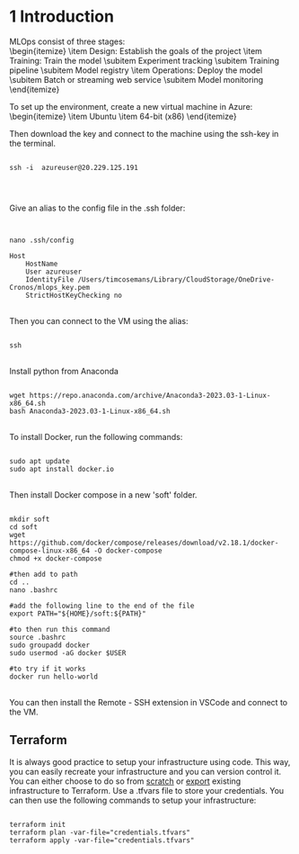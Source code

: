 # 1 Introduction
MLOps consist of three stages:  
\begin{itemize}
    \item Design: Establish the goals of the project
    \item Training: Train the model
        \subitem Experiment tracking
        \subitem Training pipeline 
        \subitem Model registry
    \item Operations: Deploy the model 
        \subitem Batch or streaming web service 
        \subitem Model monitoring
\end{itemize}

To set up the environment, create a new virtual machine in Azure: 
\begin{itemize}
    \item Ubuntu
    \item 64-bit (x86)
\end{itemize}

Then download the key and connect to the machine using the ssh-key in the terminal. 

<pre>
<code> 
ssh -i <private key path> azureuser@20.229.125.191
</pre>
</code> 

Give an alias to the config file in the .ssh folder:
<pre>
<code>

nano .ssh/config

Host <alias>
    HostName <ip address>
    User azureuser
    IdentityFile /Users/timcosemans/Library/CloudStorage/OneDrive-Cronos/mlops_key.pem
    StrictHostKeyChecking no
</code>
</pre>

Then you can connect to the VM using the alias:
<pre>
<code>
ssh <alias>
</code>
</pre>

Install python from Anaconda

<pre>
<code>
wget https://repo.anaconda.com/archive/Anaconda3-2023.03-1-Linux-x86_64.sh
bash Anaconda3-2023.03-1-Linux-x86_64.sh
</code>
</pre>

To install Docker, run the following commands:

<pre>
<code>
sudo apt update 
sudo apt install docker.io
</code>
</pre>

Then install Docker compose in a new 'soft' folder. 

<pre>
<code>
mkdir soft
cd soft
wget https://github.com/docker/compose/releases/download/v2.18.1/docker-compose-linux-x86_64 -O docker-compose
chmod +x docker-compose

#then add to path
cd .. 
nano .bashrc 

#add the following line to the end of the file
export PATH="${HOME}/soft:${PATH}"

#to then run this command 
source .bashrc
sudo groupadd docker
sudo usermod -aG docker $USER

#to try if it works 
docker run hello-world
</code>
</pre>

You can then install the Remote - SSH extension in VSCode and connect to the VM.

## Terraform
It is always good practice to setup your infrastructure using code. This way, you can easily recreate your infrastructure and you can version control it. You can either choose to do so from [scratch](https://developer.hashicorp.com/terraform/tutorials/azure-get-started/infrastructure-as-code) or [export](https://developer.hashicorp.com/terraform/tutorials/state/state-import) existing infrastructure to Terraform. Use a .tfvars file to store your credentials. You can then use the following commands to setup your infrastructure:

<pre>
<code>
terraform init
terraform plan -var-file="credentials.tfvars"
terraform apply -var-file="credentials.tfvars"
</code>
</pre>


